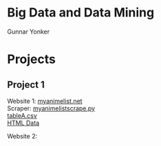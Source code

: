 # Big Data and Data Mining
Gunnar Yonker

# Projects
## Project 1
Website 1: [myanimelist.net](myanimelist.net)  
Scraper: [myanimelistscrape.py](https://github.com/gunnaryonker/gunnaryonker.github.io/blob/main/Project%201/myanimelistscrape.py)  
[tableA.csv](https://github.com/gunnaryonker/gunnaryonker.github.io/blob/main/Project%201/tableA.csv)  
[HTML Data](https://github.com/gunnaryonker/gunnaryonker.github.io/blob/main/Project%201/html_content_tableA.txt)  

Website 2:
